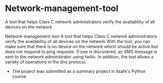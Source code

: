 # Network-management-tool
A tool that helps Class C network administrators verify the availability of all devices on the network

Network-management-tool A tool that helps Class C network administrators verify the availability of all devices on the network  With the tool, you can make sure that there is no device on the network which should be active but does not respond to ping requests. If one is discovered, an SMS message is sent to the network administrator using twilio.  In addition, the tool allows a variety of operations in the dns protocol.

* The project was submitted as a summary project in itsafe's Python course
